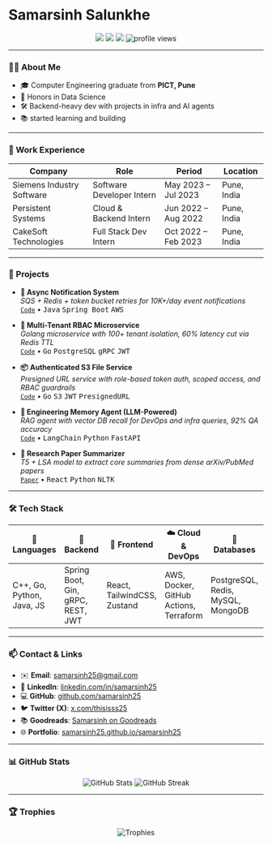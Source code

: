 <h1 className="text-4xl md:text-5xl font-bold" style={{ fontFamily: 'Playfair Display, serif' }}>
  Samarsinh Salunkhe
</h1>



<p align="center">
  <a href="https://github.com/samarsinh25"><img src="https://img.shields.io/github/followers/samarsinh25?label=GitHub&style=social" /></a>
  <a href="https://linkedin.com/in/samarsinh25"><img src="https://img.shields.io/badge/LinkedIn-blue?logo=linkedin&logoColor=white" /></a>
  <a href="mailto:samarsinh25@gmail.com"><img src="https://img.shields.io/badge/Email-D14836?logo=gmail&logoColor=white" /></a>
  <img src="https://komarev.com/ghpvc/?username=samarsinh25&style=flat-square" alt="profile views"/>
</p>

---

### 👨‍💻 About Me

- 🎓 Computer Engineering graduate from **PICT, Pune**
- 🎯 Honors in Data Science
- 🛠️ Backend-heavy dev with projects in infra and AI agents
- 📚 started learning and building

---

### 💼 Work Experience

| Company                        | Role                      | Period                | Location      |
|-------------------------------|---------------------------|-----------------------|---------------|
| Siemens Industry Software      | Software Developer Intern | May 2023 – Jul 2023   | Pune, India   |
| Persistent Systems             | Cloud & Backend Intern    | Jun 2022 – Aug 2022   | Pune, India   |
| CakeSoft Technologies          | Full Stack Dev Intern     | Oct 2022 – Feb 2023   | Pune, India   |

---

### 🚀 Projects

- **📨 Async Notification System**  
  _SQS + Redis + token bucket retries for 10K+/day event notifications_  
  [`Code`](https://github.com/samarsinh25/async-notifier) • <kbd>Java</kbd> <kbd>Spring Boot</kbd> <kbd>AWS</kbd>

- **🔐 Multi-Tenant RBAC Microservice**  
  _Golang microservice with 100+ tenant isolation, 60% latency cut via Redis TTL_  
  [`Code`](https://github.com/samarsinh25/multitenant-RBAC) • <kbd>Go</kbd> <kbd>PostgreSQL</kbd> <kbd>gRPC</kbd> <kbd>JWT</kbd>

- **📦 Authenticated S3 File Service**  
  _Presigned URL service with role-based token auth, scoped access, and RBAC guardrails_  
  [`Code`](https://github.com/samarsinh25/Authed-S3-Service) • <kbd>Go</kbd> <kbd>S3</kbd> <kbd>JWT</kbd> <kbd>PresignedURL</kbd>

- **🧠 Engineering Memory Agent (LLM-Powered)**  
  _RAG agent with vector DB recall for DevOps and infra queries, 92% QA accuracy_  
  [`Code`](https://github.com/samarsinh25/engineering-memory-agent) • <kbd>LangChain</kbd> <kbd>Python</kbd> <kbd>FastAPI</kbd>

- **🧾 Research Paper Summarizer**  
  _T5 + LSA model to extract core summaries from dense arXiv/PubMed papers_  
  [`Paper`](https://www.irejournals.com/paper-details/1704569) • <kbd>React</kbd> <kbd>Python</kbd> <kbd>NLTK</kbd>

---

### 🛠️ Tech Stack

| 🧠 Languages | 🔧 Backend | 🎨 Frontend | ☁️ Cloud & DevOps | 💾 Databases | 🧬 AI / ML |
|-------------|-----------|------------|-------------------|--------------|------------|
| C++, Go, Python, Java, JS | Spring Boot, Gin, gRPC, REST, JWT | React, TailwindCSS, Zustand | AWS, Docker, GitHub Actions, Terraform | PostgreSQL, Redis, MySQL, MongoDB | LangChain, Transformers, LLMs, CNNs |

---

### 📫 Contact & Links

- ✉️ **Email**: [samarsinh25@gmail.com](mailto:samarsinh25@gmail.com)
- 🧠 **LinkedIn**: [linkedin.com/in/samarsinh25](https://linkedin.com/in/samarsinh25)
- 💻 **GitHub**: [github.com/samarsinh25](https://github.com/samarsinh25)
- 🐦 **Twitter (X)**: [x.com/thisisss25](https://x.com/thisisss25/)
- 📚 **Goodreads**: [Samarsinh on Goodreads](https://www.goodreads.com/user/show/190417579-samarsinh-salunkhe)
- 🌐 **Portfolio**: [samarsinh25.github.io/samarsinh25](https://samarsinh25.github.io/samarsinh25)

---

### 📊 GitHub Stats

<p align="center">
  <img src="https://github-readme-stats.vercel.app/api?username=samarsinh25&show_icons=true&theme=radical" alt="GitHub Stats" />
  <img src="https://github-readme-streak-stats.herokuapp.com/?user=samarsinh25&theme=radical" alt="GitHub Streak" />
</p>

---

### 🏆 Trophies

<p align="center">
  <img src="https://github-profile-trophy.vercel.app/?username=samarsinh25&theme=radical&no-frame=true&no-bg=true&margin-w=4" alt="Trophies" />
</p>
